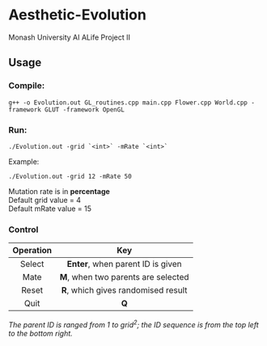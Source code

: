 # Aesthetic-Evolution
Monash University AI ALife Project II

## Usage
### Compile:  
```
g++ -o Evolution.out GL_routines.cpp main.cpp Flower.cpp World.cpp -framework GLUT -framework OpenGL
```

### Run:  
```
./Evolution.out -grid `<int>` -mRate `<int>`
```

Example:  
```
./Evolution.out -grid 12 -mRate 50
```

Mutation rate is in **percentage**  
Default grid value = 4  
Default mRate value = 15

### Control
| Operation | Key |
| :-: | :-: |
| Select | **Enter**, when parent ID is given |
| Mate | **M**, when two parents are selected |
| Reset | **R**, which gives randomised result |
| Quit | **Q** |

*The parent ID is ranged from 1 to grid<sup>2</sup>; the ID sequence is from the top left to the bottom right.*
